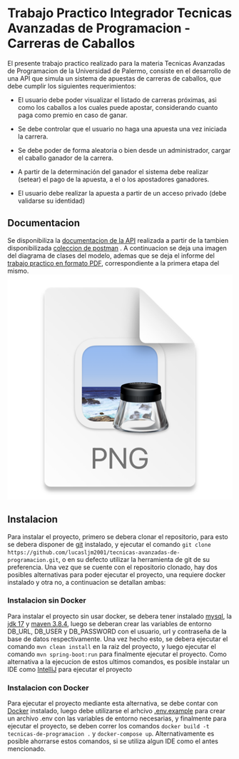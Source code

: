 # Trabajo Practico Integrador Tecnicas Avanzadas de Programacion - Carreras de Caballos

El presente trabajo practico realizado para la materia Tecnicas 
Avanzadas de Programacion de la Universidad de Palermo, consiste
en el desarrollo de una API que simula un sistema de apuestas
de carreras de caballos, que debe cumplir los siguientes 
requerimientos:

- El usuario debe poder visualizar el listado de carreras próximas, asì como los caballos a los cuales puede apostar, considerando cuanto paga como premio en caso de ganar.

- Se debe controlar que el usuario no haga una apuesta una vez iniciada la carrera.
- Se debe poder de forma aleatoria o bien desde un administrador, cargar el caballo ganador de la carrera.
- A partir de la determinación del ganador el sistema debe realizar (setear) el pago de la apuesta, a el o los apostadores ganadores.
- El usuario debe realizar la apuesta a partir de un acceso privado (debe validarse su identidad)

## Documentacion
Se disponibiliza la [documentacion de la API](https://documenter.getpostman.com/view/31014906/2sAXxS7qt5) 
realizada a partir de la tambien disponibilizada [coleccion de postman](documentacion/Trabajo%20Practico%20-Tecnicas%20Avanzadas%20de%20Programacion%20-%20Carreras%20de%20Caballos.postman_collection.json)
. A continuacion se deja una imagen del diagrama de clases del modelo, ademas
que se deja el informe del [trabajo practico en formato PDF](documentacion/Trabajo%20Practico%29Integrador%20Primera%20Entrega%20Lucas%20Martinez.pdf), correspondiente
a la primera etapa del mismo.
![img_1.png](documentacion/Diagrama%20de%20clases.png)

## Instalacion
Para instalar el proyecto, primero se debera clonar el repositorio,
para esto se debera disponer de [git](https://git-scm.com/downloads) instalado,
y ejecutar el comando `git clone https://github.com/lucasljm2001/tecnicas-avanzadas-de-programacion.git`,
o en su defecto utilizar la herramienta de git de su preferencia.
Una vez que se cuente con el repositorio clonado, hay dos posibles alternativas para poder ejecutar el proyecto,
una requiere docker instalado y otra no, a continuacion se detallan ambas:

### Instalacion sin Docker
Para instalar el proyecto sin usar docker, se debera tener instalado [mysql](https://www.mysql.com/downloads/),
la [jdk 17](https://www.oracle.com/java/technologies/javase/jdk17-archive-downloads.html) y [maven 3.8.4](https://maven.apache.org/docs/3.8.4/release-notes.html),
luego se deberan crear las variables de entorno DB_URL, DB_USER y DB_PASSWORD con el usuario, url y contraseña de la base de datos respectivamente.
Una vez hecho esto, se debera ejecutar el comando `mvn clean install` en la raiz del proyecto, y luego ejecutar el comando `mvn spring-boot:run` para finalmente
ejecutar el proyecto. Como alternativa a la ejecucion de estos ultimos comandos,
es posible instalar un IDE como [IntelliJ](https://www.jetbrains.com/idea/download/) para ejecutar el proyecto

### Instalacion con Docker
Para ejecutar el proyecto mediante esta alternativa, se debe contar con [Docker](https://docs.docker.com/compose/install/) instalado,
luego debe utilizarse el arhcivo [.env.example](.env.example) para crear un archivo .env con las variables de entorno necesarias, y
finalmente para ejecutar el proyecto, se deben correr los comandos `docker build -t tecnicas-de-programacion .` y `docker-compose up`. Alternativamente
es posible ahorrarse estos comandos, si se utiliza algun IDE como el antes mencionado.
